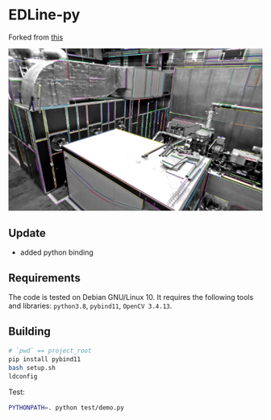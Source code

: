 # EDLine-py
Forked from [this](https://github.com/HanjieLuo/EDLine_parallel)

![test image](./data/result.png)

## Update
- added python binding

## Requirements ##
The code is tested on Debian GNU/Linux 10. It requires the following tools and libraries: `python3.8`, `pybind11`, `OpenCV 3.4.13`.

## Building ##

```bash
# `pwd` == project_root
pip install pybind11
bash setup.sh
ldconfig
```

Test:

```bash
PYTHONPATH=. python test/demo.py
```
